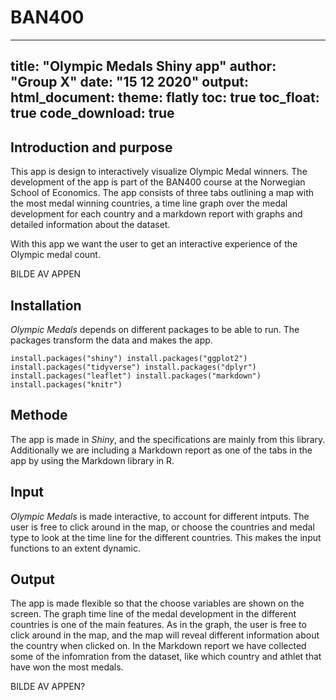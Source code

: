 # BAN400

---
title: "Olympic Medals Shiny app"
author: "Group X"
date: "15 12 2020"
output: 
  html_document:
    theme: flatly
    toc: true
    toc_float: true
    code_download: true
---

## Introduction and purpose
This app is design to interactively visualize Olympic Medal winners. The development of the app is part of the BAN400 course at the Norwegian School of Economics. The app consists of three tabs outlining a map with the most medal winning countries, a time line graph over the medal development for each country and a markdown report with graphs and detailed information about the dataset.

With this app we want the user to get an interactive experience of the Olympic medal count.

BILDE AV APPEN

## Installation 
*Olympic Medals* depends on different packages to be able to run. The packages transform the data and makes the app.


`install.packages("shiny")
 install.packages("ggplot2")
 install.packages("tidyverse")
 install.packages("dplyr")
 install.packages("leaflet")
 install.packages("markdown")
 install.packages("knitr")`


## Methode
The app is made in *Shiny*, and the specifications are mainly from this library. Additionally we are including a Markdown report as one of the tabs in the app by using the Markdown library in R. 

## Input
*Olympic Medals* is made interactive, to account for different intputs. The user is free to click around in the map, or choose the countries and medal type to look at the time line for the different countries. This makes the input functions to an extent dynamic.

## Output 
The app is made flexible so that the choose variables are shown on the screen. The graph time line of the medal development in the different countries is one of the main features. As in the graph, the user is free to click around in the map, and the map will reveal different information about the country when clicked on. In the Markdown report we have collected some of the infomration from the dataset, like which country and athlet that have won the most medals. 

BILDE AV APPEN?

